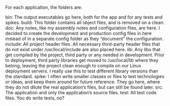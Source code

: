 For each application, the folders are:

bin: The output executables go here, both for the app and for any tests and spikes.
build: This folder contains all object files, and is removed on a clean.
doc: Any notes, like my assembly notes and configuration files, are here. I decided to create the development and production config files in here instead of in a separate config folder as they “document” the configuration.
include: All project header files. All necessary third-party header files that do not exist under /usr/local/include are also placed here.
lib: Any libs that get compiled by the project, third party or any needed in development. Prior to deployment, third party libraries get moved to /usr/local/lib where they belong, leaving the project clean enough to compile on our Linux deployment servers. I really use this to test different library versions than the standard.
spike: I often write smaller classes or files to test technologies or ideas, and keep them around for future reference. They go here, where they do not dilute the real application’s files, but can still be found later.
src: The application and only the application’s source files.
test: All test code files. You do write tests, no?
